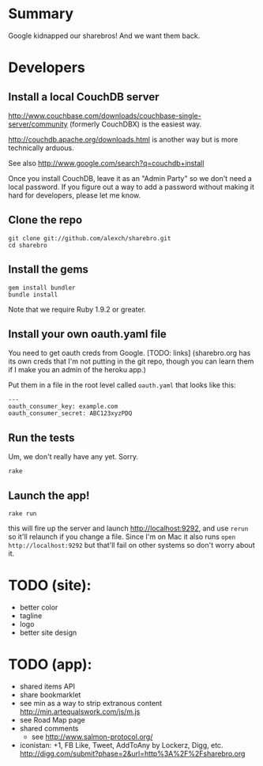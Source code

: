 # Summary

Google kidnapped our sharebros! And we want them back.

# Developers

## Install a local CouchDB server

<http://www.couchbase.com/downloads/couchbase-single-server/community> (formerly CouchDBX) is the easiest way.

<http://couchdb.apache.org/downloads.html> is another way but is more technically arduous.

See also <http://www.google.com/search?q=couchdb+install>

Once you install CouchDB, leave it as an "Admin Party" so we don't need a local password. If you figure out a way to add a password without making it hard for developers, please let me know.

## Clone the repo

    git clone git://github.com/alexch/sharebro.git
    cd sharebro

## Install the gems

    gem install bundler
    bundle install

Note that we require Ruby 1.9.2 or greater.
    
## Install your own oauth.yaml file

You need to get oauth creds from Google. [TODO: links]  (sharebro.org has its own creds that I'm not putting in the git repo, though you can learn them if I make you an admin of the heroku app.)

Put them in a file in the root level called `oauth.yaml` that looks like this:

    ---
    oauth_consumer_key: example.com
    oauth_consumer_secret: ABC123xyzPDQ

## Run the tests

Um, we don't really have any yet. Sorry.

    rake

## Launch the app!

    rake run

this will fire up the server and launch <http://localhost:9292>, and use `rerun` so it'll relaunch if you change a file. Since I'm on Mac it also runs `open http://localhost:9292` but that'll fail on other systems so don't worry about it.


# TODO (site):

* better color
* tagline
* logo
* better site design

# TODO (app):

* shared items API
* share bookmarklet
 * see min as a way to strip extranous content http://min.artequalswork.com/js/m.js
* see Road Map page
* shared comments
  * see http://www.salmon-protocol.org/
* iconistan: +1, FB Like, Tweet, AddToAny by Lockerz, Digg, etc.
  http://digg.com/submit?phase=2&url=http%3A%2F%2Fsharebro.org



